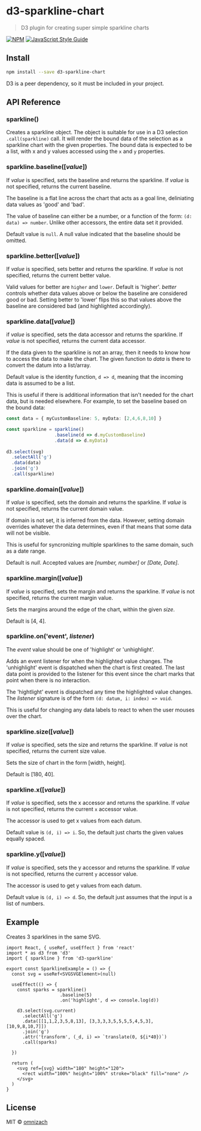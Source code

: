 # d3-sparkline-chart

> D3 plugin for creating super simple sparkline charts

[![NPM](https://img.shields.io/npm/v/d3-sparkline-chart.svg)](https://www.npmjs.com/package/d3-sparkline-chart) [![JavaScript Style Guide](https://img.shields.io/badge/code_style-standard-brightgreen.svg)](https://standardjs.com)

## Install

```bash
npm install --save d3-sparkline-chart
```

D3 is a peer dependency, so it must be included in your project.

## API Reference

### sparkline()

Creates a sparkline object. The object is suitable for use in a D3 selection `.call(sparkline)` call. It will render the bound data of the selection
as a sparkline chart with the given properties. The bound data is expected to be a list, with x and y values accessed using the `x` and `y` properties.

### sparkline.baseline([*value*])

If *value* is specified, sets the baseline and returns the sparkline. If *value* is not specified, returns the current baseline.

The baseline is a flat line across the chart that acts as a goal line, deliniating data values as 'good' and 'bad'.

The value of baseline can either be a number, or a function of the form: ```(d: data) => number```. Unlike other accessors, the entire data set it provided.

Default value is `null`. A null value indicated that the baseline should be omitted.

### sparkline.better([*value*])

If *value* is specified, sets better and returns the sparkline. If *value* is not specified, returns the current better value.

Valid values for better are `higher` and `lower`. Default is 'higher'. *better* controls whether data values above or below the baseline are considered good or bad.
Setting better to 'lower' flips this so that values above the baseline are considered bad (and highlighted accordingly).

### sparkline.data([*value*])

if *value* is specified, sets the data accessor and returns the sparkline. If *value* is not specified, returns the current data accessor.

If the data given to the sparkline is not an array, then it needs to know how to access the data to make the chart. The given function to *data*
is there to convert the datum into a list/array.

Default value is the identity function, `d => d`, meaning that the incoming data is assumed to be a list.

This is useful if there is additional information that isn't needed for the chart data, but is needed elsewhere. For example, to set the baseline
based on the bound data:

```ts
const data = { myCustomBaseline: 5, myData: [2,4,6,8,10] }

const sparkline = sparkline()
                  .baseline(d => d.myCustomBaseline)
                  .data(d => d.myData)
                  
d3.select(svg)
  .selectAll('g')
  .data(data)
  .join('g')
  .call(sparkline)
```

### sparkline.domain([*value*])

If *value* is specified, sets the domain and returns the sparkline. If *value* is not specified, returns the current domain value.

If domain is not set, it is inferred from the data. However, setting domain overrides whatever the data determines, even if that means that some data will not
be visible.

This is useful for syncronizing multiple sparklines to the same domain, such as a date range.

Default is *null*. Accepted values are *[number, number]* or *[Date, Date]*.

### sparkline.margin([*value*])

If *value* is specified, sets the margin and returns the sparkline. If *value* is not specified, returns the current margin value.

Sets the margins around the edge of the chart, within the given *size*.

Default is [4, 4].

### sparkline.on('event', *listener*)

The *event* value should be one of 'highlight' or 'unhighlight'.

Adds an event listener for when the highlighted value changes. The 'unhighlight' event is dispatched
when the chart is first created. The last data point is provided to the listener for this event since
the chart marks that point when there is no interaction.

The 'hightlight' event is dispatched any time the highlighted value
changes. The *listener* signature is of the form
`(d: datum, i: index) => void`.

This is useful for changing any data labels to react to when the user mouses over the chart.

### sparkline.size([*value*])

If *value* is specified, sets the size and returns the sparkline. If *value* is not specified, returns the current size value.

Sets the size of chart in the form [width, height].

Default is [180, 40].

### sparkline.x([*value*])

If *value* is specified, sets the x accessor and returns the sparkline. If *value* is not specified, returns the current `x` accessor value.

The accessor is used to get x values from each datum.

Default value is `(d, i) => i`. So, the default just charts the given values equally spaced.

### sparkline.y([*value*])

If *value* is specified, sets the y accessor and returns the sparkline. If *value* is not specified, returns the current `y` accessor value.

The accessor is used to get y values from each datum.

Default value is `(d, i) => d`. So, the default just assumes that the input is a list of numbers.

## Example

Creates 3 sparklines in the same SVG.

```tsx
import React, { useRef, useEffect } from 'react'
import * as d3 from 'd3'
import { sparkline } from 'd3-sparkline'

export const SparklineExample = () => {
  const svg = useRef<SVGSVGElement>(null)

  useEffect(() => {
    const sparks = sparkline()
                    .baseline(5)
                    .on('highlight', d => console.log(d))

    d3.select(svg.current)
      .selectAll('g')
      .data([[1,1,2,3,5,8,13], [3,3,3,3,5,5,5,5,4,5,3], [10,9,8,10,7]])
      .join('g')
      .attr('transform', (_d, i) => `translate(0, ${i*40})`)
      .call(sparks)

  })

  return (
    <svg ref={svg} width="180" height="120">
      <rect width="100%" height="100%" stroke="black" fill="none" />
    </svg>
  )
}
```

## License

MIT © [omnizach](https://github.com/omnizach)
